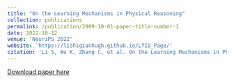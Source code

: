 ```yaml
---
title: "On the Learning Mechanisms in Physical Reasoning"
collection: publications
permalink: /publication/2009-10-01-paper-title-number-1
date: 2022-10-12
venue: 'NeuriPS 2022'
website: 'https://lishiqianhugh.github.io/LfID_Page/'
citation: 'Li S, Wu K, Zhang C, et al. On the Learning Mechanisms in Physical Reasoning[J]. arXiv preprint arXiv:2210.02075, 2022.'
---
```



[Download paper here](https://arxiv.org/pdf/2210.02075.pdf)
